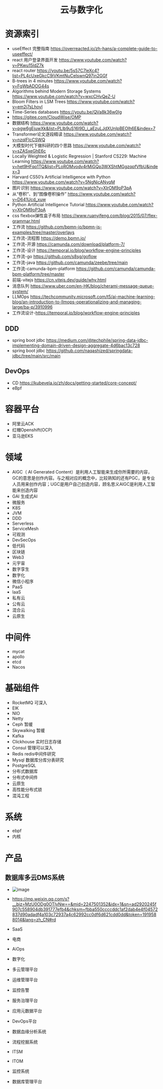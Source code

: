 <h1 align="center">云与数字化</h1>

# 资源索引
- useEffect 完整指南 https://overreacted.io/zh-hans/a-complete-guide-to-useeffect/
- react 用户登录界面开发 https://www.youtube.com/watch?v=PKwu15ldZ7k
- react router https://youtu.be/5s57C7leXc4?list=PL4cUxeGkcC9iVKmtNuCeIswnQ97in2GGf
- B-trees in 4 minutes https://www.youtube.com/watch?v=FgWbADOG44s
- Algorithms behind Modern Storage Systems https://www.youtube.com/watch?v=wxcCHvQeZ-U
- Bloom Filters in LSM Trees https://www.youtube.com/watch?v=em2j7sLhoyI
- Time-Series databases https://youtu.be/QVa8k36w0Ig
- https://gitee.com/CloudWise/OMP
- 数据结构 https://www.youtube.com/watch?v=pgw6gEjuwXk&list=PLlb9uS16I9D_i_aEzuLJdXUnIpBEOlh6E&index=7
- Transformer论文逐段精读 https://www.youtube.com/watch?v=nzqlFIcCSWQ
- 大模型时代下做科研的四个思路 https://www.youtube.com/watch?v=sZASxeGhE6c
- Locally Weighted & Logistic Regression | Stanford CS229: Machine Learning https://www.youtube.com/watch?v=het9HFqo1TQ&list=PLoROMvodv4rMiGQp3WXShtMGgzqpfVfbU&index=3
- Harvard CS50’s Artificial Intelligence with Python https://www.youtube.com/watch?v=5NgNicANyqM
- 图片识别 https://www.youtube.com/watch?v=XIrOM9oP3pA
- 从“卷积”、到“图像卷积操作” https://www.youtube.com/watch?v=D641Ucd_xuw
- Python Artificial Intelligence Tutorial https://www.youtube.com/watch?v=XIrOM9oP3pA
- css flexbox弹性盒子布局 https://www.ruanyifeng.com/blog/2015/07/flex-grammar.html
- 工作流 https://github.com/bpmn-io/bpmn-js-examples/tree/master/overlays
- 工作流-流程图 https://demo.bpmn.io/
- 工作流-开源 https://camunda.com/download/platform-7/
- 工作流-设计 https://temporal.io/blog/workflow-engine-principles
- 工作流-go  https://github.com/s8sg/goflow
- 工作流-java https://github.com/camunda/zeebe/tree/main
- 工作流-camunda-bpm-platform https://github.com/camunda/camunda-bpm-platform/tree/master
- 前端-vitejs https://cn.vitejs.dev/guide/why.html
- 消息队列 https://www.uber.com/en-HK/blog/cherami-message-queue-system/
- LLMOps https://techcommunity.microsoft.com/t5/ai-machine-learning-blog/an-introduction-to-llmops-operationalizing-and-managing-large/ba-p/3910996
- 工作流设计-https://temporal.io/blog/workflow-engine-principles

## DDD
- spring boot jdbc https://medium.com/@techphile/spring-data-jdbc-implementing-domain-driven-design-aggregate-4d6bac13c728
- spring boot jdbc https://github.com/naqashized/springdata-jdbc/tree/main/src/main

## DevOps
- CD https://kubevela.io/zh/docs/getting-started/core-concept/
- eBpf

# 容器平台

- 阿里云ACK 
- 红帽Openshift(OCP)
- 亚马逊EKS


# 领域
- AIGC（ AI Generated Content）是利用人工智能来生成你所需要的内容，GC的意思是创作内容。与之相对应的概念中，比较熟知的还有PGC，是专业人员用来创作内容；UGC是用户自己创造内容，顾名思义AIGC是利用人工智能来创造内容
- GAI 生成式AI
- 微服务
- K8S
- JVM
- DDD
- Serverless
- ServiceMesh
- 可观测
- DevSecOps
- 低代码
- 区块链
- Web3
- 元宇宙
- 数字孪生
- 数字化
- 微信小程序
- PaaS
- IaaS
- 私有云
- 公有云
- 混合云
- 云原生

# 中间件
- mycat
- apollo
- etcd
- Nacos

# 基础组件
- RocketMQ 可深入
- ElK
- NIO
- Netty
- Ceph  暂缓
- Skywalking 暂缓
- Kafka 
- Clickhouse 实时日志存储
- Consul 管理可以深入
- Redis redis中间件研究
- Mysql 数据库分库分表研究
- PostgreSQL
- 分布式数据库
- 分布式中间件
- 云原生
- 高性能分布式锁
- 混沌工程

# 系统
- ebpf
- 内核

# 产品
## 数据库多云DMS系统
- ![image](https://github.com/heidsoft/heidsoft/assets/1329974/88a5f6ec-d99c-4811-9e9a-12305c86f28f)
- https://mp.weixin.qq.com/s?__biz=MzU0ODg0OTIyNw==&mid=2247501352&idx=1&sn=ad2920245f907c558904db391777efb4&chksm=fbba550ccccddc1af2dab4e4f04572837d90adadf4a103c72937a4c62992cc0df6d621cdd0dd&token=1919588014&lang=zh_CN#rd

- SaaS
- 电商
- AiOps
- 数字化
- 多云管理平台
- 运维管理平台
- 监控告警
- 服务治理平台
- 应用元数据平台
- DevOps平台
- 数据血缘分析系统
- 流程挖掘系统
- ITSM
- ITOM 
- 监控系统
- 数据库管理平台
